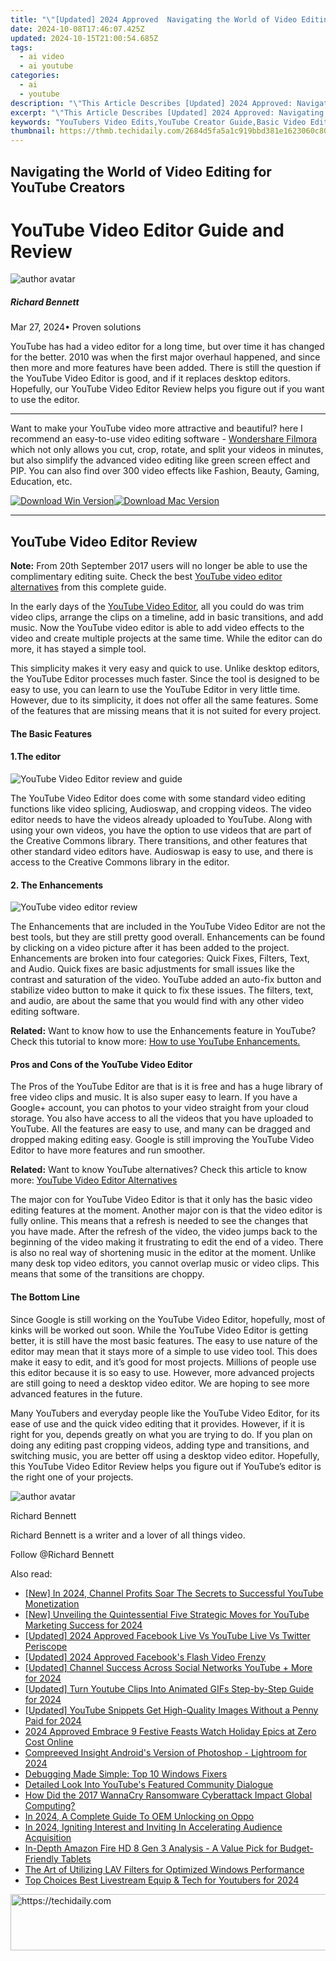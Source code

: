 ```yaml
---
title: "\"[Updated] 2024 Approved  Navigating the World of Video Editing for YouTube Creators\""
date: 2024-10-08T17:46:07.425Z
updated: 2024-10-15T21:00:54.685Z
tags:
  - ai video
  - ai youtube
categories:
  - ai
  - youtube
description: "\"This Article Describes [Updated] 2024 Approved: Navigating the World of Video Editing for YouTube Creators\""
excerpt: "\"This Article Describes [Updated] 2024 Approved: Navigating the World of Video Editing for YouTube Creators\""
keywords: "YouTubers Video Edits,YouTube Creator Guide,Basic Video Editing Tools,Professional Video Editors,Editing Tutorials for Youtubers,Best Editing Software,Creative Video Production"
thumbnail: https://thmb.techidaily.com/2684d5fa5a1c919bbd381e1623060c80ce06ce75787ca76ee6f109f43567431f.jpg
---
```


## Navigating the World of Video Editing for YouTube Creators

# YouTube Video Editor Guide and Review

![author avatar](https://images.wondershare.com/filmora/article-images/richard-bennett.jpg)

##### Richard Bennett

 Mar 27, 2024• Proven solutions

YouTube has had a video editor for a long time, but over time it has changed for the better. 2010 was when the first major overhaul happened, and since then more and more features have been added. There is still the question if the YouTube Video Editor is good, and if it replaces desktop editors. Hopefully, our YouTube Video Editor Review helps you figure out if you want to use the editor.

---

Want to make your YouTube video more attractive and beautiful? here I recommend an easy-to-use video editing software - [Wondershare Filmora](https://tools.techidaily.com/wondershare/filmora/download/) which not only allows you cut, crop, rotate, and split your videos in minutes, but also simplify the advanced video editing like green screen effect and PIP. You can also find over 300 video effects like Fashion, Beauty, Gaming, Education, etc.

[![Download Win Version](https://images.wondershare.com/filmora/guide/download-btn-win.jpg)](https://tools.techidaily.com/wondershare/filmora/download/)[![Download Mac Version](https://images.wondershare.com/filmora/guide/download-btn-mac.jpg)](https://tools.techidaily.com/wondershare/filmora/download/)

---

## YouTube Video Editor Review

**Note:** From 20th September 2017 users will no longer be able to use the complimentary editing suite. Check the best [YouTube video editor alternatives](https://tools.techidaily.com/wondershare/filmora/download/) from this complete guide.

In the early days of the [YouTube Video Editor](https://www.youtube.com/editor), all you could do was trim video clips, arrange the clips on a timeline, add in basic transitions, and add music. Now the YouTube video editor is able to add video effects to the video and create multiple projects at the same time. While the editor can do more, it has stayed a simple tool.

This simplicity makes it very easy and quick to use. Unlike desktop editors, the YouTube Editor processes much faster. Since the tool is designed to be easy to use, you can learn to use the YouTube Editor in very little time. However, due to its simplicity, it does not offer all the same features. Some of the features that are missing means that it is not suited for every project.

#### **The Basic Features**

#### 1.The editor

![YouTube Video Editor review and guide](https://images.wondershare.com/filmora/article-images/add-music-to-youtube-video-6.jpg)

The YouTube Video Editor does come with some standard video editing functions like video splicing, Audioswap, and cropping videos. The video editor needs to have the videos already uploaded to YouTube. Along with using your own videos, you have the option to use videos that are part of the Creative Commons library. There transitions, and other features that other standard video editors have. Audioswap is easy to use, and there is access to the Creative Commons library in the editor.

#### 2. The Enhancements

![YouTube video editor review](https://images.wondershare.com/filmora/article-images/quick-fix.jpg)

The Enhancements that are included in the YouTube Video Editor are not the best tools, but they are still pretty good overall. Enhancements can be found by clicking on a video picture after it has been added to the project. Enhancements are broken into four categories: Quick Fixes, Filters, Text, and Audio. Quick fixes are basic adjustments for small issues like the contrast and saturation of the video. YouTube added an auto-fix button and stabilize video button to make it quick to fix these issues. The filters, text, and audio, are about the same that you would find with any other video editing software.

**Related:** Want to know how to use the Enhancements feature in YouTube? Check this tutorial to know more: [How to use YouTube Enhancements.](https://tools.techidaily.com/wondershare/filmora/download/)

#### **Pros and Cons of the YouTube Video Editor**

The Pros of the YouTube Editor are that is it is free and has a huge library of free video clips and music. It is also super easy to learn. If you have a Google+ account, you can photos to your video straight from your cloud storage. You also have access to all the videos that you have uploaded to YouTube. All the features are easy to use, and many can be dragged and dropped making editing easy. Google is still improving the YouTube Video Editor to have more features and run smoother.

**Related:** Want to know YouTube alternatives? Check this article to know more: [YouTube Video Editor Alternatives](https://tools.techidaily.com/wondershare/filmora/download/)

The major con for YouTube Video Editor is that it only has the basic video editing features at the moment. Another major con is that the video editor is fully online. This means that a refresh is needed to see the changes that you have made. After the refresh of the video, the video jumps back to the beginning of the video making it frustrating to edit the end of a video. There is also no real way of shortening music in the editor at the moment. Unlike many desk top video editors, you cannot overlap music or video clips. This means that some of the transitions are choppy.

#### **The Bottom Line**

Since Google is still working on the YouTube Video Editor, hopefully, most of kinks will be worked out soon. While the YouTube Video Editor is getting better, it is still have the most basic features. The easy to use nature of the editor may mean that it stays more of a simple to use video tool. This does make it easy to edit, and it’s good for most projects. Millions of people use this editor because it is so easy to use. However, more advanced projects are still going to need a desktop video editor. We are hoping to see more advanced features in the future.

Many YouTubers and everyday people like the YouTube Video Editor, for its ease of use and the quick video editing that it provides. However, if it is right for you, depends greatly on what you are trying to do. If you plan on doing any editing past cropping videos, adding type and transitions, and switching music, you are better off using a desktop video editor. Hopefully, this YouTube Video Editor Review helps you figure out if YouTube’s editor is the right one of your projects.

![author avatar](https://images.wondershare.com/filmora/article-images/richard-bennett.jpg)

Richard Bennett

Richard Bennett is a writer and a lover of all things video.

Follow @Richard Bennett

<ins class="adsbygoogle"
     style="display:block"
     data-ad-format="autorelaxed"
     data-ad-client="ca-pub-7571918770474297"
     data-ad-slot="1223367746"></ins>

<ins class="adsbygoogle"
     style="display:block"
     data-ad-client="ca-pub-7571918770474297"
     data-ad-slot="8358498916"
     data-ad-format="auto"
     data-full-width-responsive="true"></ins>

<span class="atpl-alsoreadstyle">Also read:</span>
<div><ul>
<li><a href="https://youtube-docs.techidaily.com/n-2024-channel-profits-soar-the-secrets-to-successful-youtube-monetization/"><u>[New] In 2024, Channel Profits Soar The Secrets to Successful YouTube Monetization</u></a></li>
<li><a href="https://youtube-docs.techidaily.com/nveiling-the-quintessential-five-strategic-moves-for-youtube-marketing-success-for-2024/"><u>[New] Unveiling the Quintessential Five Strategic Moves for YouTube Marketing Success for 2024</u></a></li>
<li><a href="https://youtube-docs.techidaily.com/ed-2024-approved-facebook-live-vs-youtube-live-vs-twitter-periscope/"><u>[Updated] 2024 Approved Facebook Live Vs YouTube Live Vs Twitter Periscope</u></a></li>
<li><a href="https://facebook-video-recording.techidaily.com/updated-2024-approved-facebooks-flash-video-frenzy/"><u>[Updated] 2024 Approved Facebook's Flash Video Frenzy</u></a></li>
<li><a href="https://facebook-record-videos.techidaily.com/updated-channel-success-across-social-networks-youtube-plus-more-for-2024/"><u>[Updated] Channel Success Across Social Networks YouTube + More for 2024</u></a></li>
<li><a href="https://youtube-docs.techidaily.com/ed-turn-youtube-clips-into-animated-gifs-step-by-step-guide-for-2024/"><u>[Updated] Turn Youtube Clips Into Animated GIFs Step-by-Step Guide for 2024</u></a></li>
<li><a href="https://youtube-docs.techidaily.com/ed-youtube-snippets-get-high-quality-images-without-a-penny-paid-for-2024/"><u>[Updated] YouTube Snippets Get High-Quality Images Without a Penny Paid for 2024</u></a></li>
<li><a href="https://youtube-docs.techidaily.com/approved-embrace-9-festive-feasts-watch-holiday-epics-at-zero-cost-online/"><u>2024 Approved Embrace 9 Festive Feasts Watch Holiday Epics at Zero Cost Online</u></a></li>
<li><a href="https://extra-resources.techidaily.com/compreeved-insight-androids-version-of-photoshop-lightroom-for-2024/"><u>Compreeved Insight Android's Version of Photoshop - Lightroom for 2024</u></a></li>
<li><a href="https://win11.techidaily.com/debugging-made-simple-top-10-windows-fixers/"><u>Debugging Made Simple: Top 10 Windows Fixers</u></a></li>
<li><a href="https://youtube-docs.techidaily.com/led-look-into-youtubes-featured-community-dialogue/"><u>Detailed Look Into YouTube's Featured Community Dialogue</u></a></li>
<li><a href="https://win-alternatives.techidaily.com/how-did-the-2017-wannacry-ransomware-cyberattack-impact-global-computing/"><u>How Did the 2017 WannaCry Ransomware Cyberattack Impact Global Computing?</u></a></li>
<li><a href="https://easy-unlock-android.techidaily.com/in-2024-a-complete-guide-to-oem-unlocking-on-oppo-by-drfone-android/"><u>In 2024, A Complete Guide To OEM Unlocking on Oppo</u></a></li>
<li><a href="https://some-knowledge.techidaily.com/in-2024-igniting-interest-and-inviting-in-accelerating-audience-acquisition/"><u>In 2024, Igniting Interest and Inviting In Accelerating Audience Acquisition</u></a></li>
<li><a href="https://youtube-docs.techidaily.com/in-depth-amazon-fire-hd-8-gen-3-analysis-a-value-pick-for-budget-friendly-tablets/"><u>In-Depth Amazon Fire HD 8 Gen 3 Analysis - A Value Pick for Budget-Friendly Tablets</u></a></li>
<li><a href="https://win11-tips.techidaily.com/the-art-of-utilizing-lav-filters-for-optimized-windows-performance/"><u>The Art of Utilizing LAV Filters for Optimized Windows Performance</u></a></li>
<li><a href="https://youtube-web.techidaily.com/hoices-best-livestream-equip-and-tech-for-youtubers-for-2024/"><u>Top Choices Best Livestream Equip & Tech for Youtubers for 2024</u></a></li>
</ul></div>

<!-- affiliate ads begin -->
<a href="https://appsumo.8odi.net/c/5597632/2094480/7443" target="_top" id="2094480">
  <img src="//a.impactradius-go.com/display-ad/7443-2094480" border="0" alt="https://techidaily.com" width="728" height="90"/>
</a>
<img height="0" width="0" src="https://appsumo.8odi.net/i/5597632/2094480/7443" style="position:absolute;visibility:hidden;" border="0" />
<!-- affiliate ads end -->


